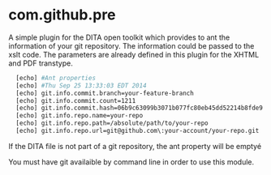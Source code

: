 com.github.pre
==============

A simple plugin for the DITA open toolkit which provides to ant the information of your git repository.
The information could be passed to the xslt code. The parameters are already defined in this plugin
for the XHTML and PDF transtype.

```bash
  [echo] #Ant properties
  [echo] #Thu Sep 25 13:33:03 EDT 2014
  [echo] git.info.commit.branch=your-feature-branch
  [echo] git.info.commit.count=1211
  [echo] git.info.commit.hash=06b9c63099b3071b077fc80eb45dd52214b8fde9
  [echo] git.info.repo.name=your-repo
  [echo] git.info.repo.path=/absolute/path/to/your-repo
  [echo] git.info.repo.url=git@github.com\:your-account/your-repo.git
```

If the DITA file is not part of a git repository, the ant property will be emptyé

You must have git availaible by command line in order to use this module.

